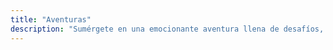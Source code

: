 ```yaml
---
title: "Aventuras"
description: "Sumérgete en una emocionante aventura llena de desafíos, magia y héroes valientes. Descubre historias épicas que te llevarán a mundos fantásticos y te mantendrán al borde de tu asiento."
---
```

